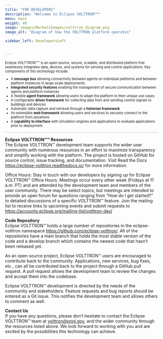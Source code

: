 ```yaml
---
title: "FOR DEVELOPERS"
description: "Welcome to Eclipse VOLTTRON™™"
menu: main
weight: 40
image: images/MarketsImages/volttron_diagram.png 
image_alt: "Diagram of how the VOLTTRON platform operates"

sidebar_left: DevelopersLeft


---
```


<p style="font-size: 80%">
Eclipse VOLTTRON™™ is an open source, secure, scalable, and distributed platform that seamlessly integrates data, devices, and systems for sensing and control applications. Key components of this technology include:</p>

<ul style="font-size: 80%">
    <li>A <strong>message bus</strong> allowing connectivity between agents on individual platforms and between platform instances in large-scale deployments</li>
    <li><strong>Integrated security features</strong> enabling the management of secure communication between agents and platform instances</li>
    <li>A flexible <strong>agent framework</strong> allowing users to adapt the platform to their unique use cases</li>
    <li>A configurable <strong>driver framework</strong> for collecting data from and sending control signals to buildings and devices</li>
    <li>Automatic data capture and retrieval through a <strong>historian framework</strong></li>
    <li>An extensible <strong>web framework</strong> allowing users and services to securely connect to the platform from anywhere</li>
    <li>A <b>capability to interface</b> with simulation engines and applications to evaluate applications prior to deployment.</li>

</ul>

<hr style="height:2px;border-width:0;color:#d9d9d9;background-color:#d9d9d9">

**Eclipse VOLTTRON™™ Resources**  
The Eclipse VOLTTRON™ development team supports the wider user community with numerous resources in an effort to maximize transparency and simplify working with the platform. The project is hosted on GitHub for source control, issue tracking, and documentation. Visit Read the Docs <https://eclipse-volttron.readthedocs.io/> for more information.

Office Hours: Stay in touch with our developers by signing up for Eclipse VOLTTRON™ Office Hours. Meetings occur every other week (Fridays at 11 a.m. PT) and are attended by the development team and members of the user community. There may be select topics, but meetings are intended to provide an open forum for questions ranging from “How do I get started?” to detailed discussions of a specific VOLTTRON™ feature. Join the mailing list to receive links to upcoming events and submit requests to <https://accounts.eclipse.org/mailing-list/volttron-dev/>

**Code Repository**  
Eclipse VOLTTRON™ holds a large number of repositories in the eclipse-volttron namespace <https://github.com/eclipse-volttron/>.  All of the repositories have a main branch that holds the most stable version of the code and a develop branch which contains the newest code that hasn’t been released yet.

As an open source project, Eclipse VOLTTRON™ users are encouraged to contribute back to the community. Applications, new services, bug fixes, etc., can all be contributed back to the project through a GitHub pull request. A pull request allows the development team to review the changes and accept them into the codebase.

Eclipse VOLTTRON™ development is directed by the needs of the community and stakeholders. Feature requests and bug reports should be entered as a Git issue. This notifies the development team and allows others to comment as well.

**Contact Us**</br>
If you have any questions, please don’t hesitate to contact the Eclipse VOLTTRON™ team at <volttron@pnnl.gov>, and the wider community through the resources listed above. We look forward to working with you and are excited by the possibilities this technology can achieve.
